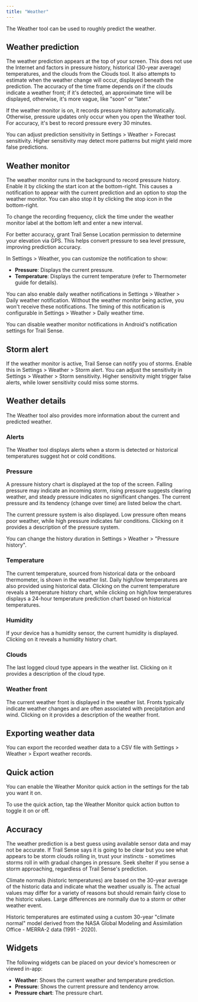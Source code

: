 ```yaml
---
title: "Weather"
---
```


The Weather tool can be used to roughly predict the weather.

## Weather prediction
The weather prediction appears at the top of your screen. This does not use the Internet and factors in pressure history, historical (30-year average) temperatures, and the clouds from the Clouds tool. It also attempts to estimate when the weather change will occur, displayed beneath the prediction. The accuracy of the time frame depends on if the clouds indicate a weather front; if it's detected, an approximate time will be displayed, otherwise, it's more vague, like "soon" or "later."

If the weather monitor is on, it records pressure history automatically. Otherwise, pressure updates only occur when you open the Weather tool. For accuracy, it's best to record pressure every 30 minutes.

You can adjust prediction sensitivity in Settings > Weather > Forecast sensitivity. Higher sensitivity may detect more patterns but might yield more false predictions.

## Weather monitor
The weather monitor runs in the background to record pressure history. Enable it by clicking the start icon at the bottom-right. This causes a notification to appear with the current prediction and an option to stop the weather monitor. You can also stop it by clicking the stop icon in the bottom-right.

To change the recording frequency, click the time under the weather monitor label at the bottom left and enter a new interval.

For better accuracy, grant Trail Sense Location permission to determine your elevation via GPS. This helps convert pressure to sea level pressure, improving prediction accuracy.

In Settings > Weather, you can customize the notification to show:
- **Pressure**: Displays the current pressure.
- **Temperature**:  Displays the current temperature (refer to Thermometer guide for details).

You can also enable daily weather notifications in Settings > Weather > Daily weather notification. Without the weather monitor being active, you won't receive these notifications. The timing of this notification is configurable in Settings > Weather > Daily weather time.

You can disable weather monitor notifications in Android's notification settings for Trail Sense.

## Storm alert
If the weather monitor is active, Trail Sense can notify you of storms. Enable this in Settings > Weather > Storm alert. You can adjust the sensitivity in Settings > Weather > Storm sensitivity. Higher sensitivity might trigger false alerts, while lower sensitivity could miss some storms.

## Weather details
The Weather tool also provides more information about the current and predicted weather.

### Alerts
The Weather tool displays alerts when a storm is detected or historical temperatures suggest hot or cold conditions.

### Pressure
A pressure history chart is displayed at the top of the screen. Falling pressure may indicate an incoming storm, rising pressure suggests clearing weather, and steady pressure indicates no significant changes. The current pressure and its tendency (change over time) are listed below the chart.

The current pressure system is also displayed. Low pressure often means poor weather, while high pressure indicates fair conditions. Clicking on it provides a description of the pressure system.

You can change the history duration in Settings > Weather > "Pressure history".

### Temperature
The current temperature, sourced from historical data or the onboard thermometer, is shown in the weather list. Daily high/low temperatures are also provided using historical data. Clicking on the current temperature reveals a temperature history chart, while clicking on high/low temperatures displays a 24-hour temperature prediction chart based on historical temperatures.

### Humidity
If your device has a humidity sensor, the current humidity is displayed. Clicking on it reveals a humidity history chart.

### Clouds
The last logged cloud type appears in the weather list. Clicking on it provides a description of the cloud type.

### Weather front
The current weather front is displayed in the weather list. Fronts typically indicate weather changes and are often associated with precipitation and wind. Clicking on it provides a description of the weather front.

## Exporting weather data
You can export the recorded weather data to a CSV file with Settings > Weather > Export weather records.

## Quick action
You can enable the Weather Monitor quick action in the settings for the tab you want it on.

To use the quick action, tap the Weather Monitor quick action button to toggle it on or off.

## Accuracy
The weather prediction is a best guess using available sensor data and may not be accurate. If Trail Sense says it is going to be clear but you see what appears to be storm clouds rolling in, trust your instincts - sometimes storms roll in with gradual changes in pressure. Seek shelter if you sense a storm approaching, regardless of Trail Sense's prediction.

Climate normals (historic temperatures) are based on the 30-year average of the historic data and indicate what the weather usually is. The actual values may differ for a variety of reasons but should remain fairly close to the historic values. Large differences are normally due to a storm or other weather event.

Historic temperatures are estimated using a custom 30-year "climate normal" model derived from the NASA Global Modeling and Assimilation Office - MERRA-2 data (1991 - 2020).

## Widgets
The following widgets can be placed on your device's homescreen or viewed in-app:

- **Weather**: Shows the current weather and temperature prediction.
- **Pressure**: Shows the current pressure and tendency arrow.
- **Pressure chart**: The pressure chart. 
